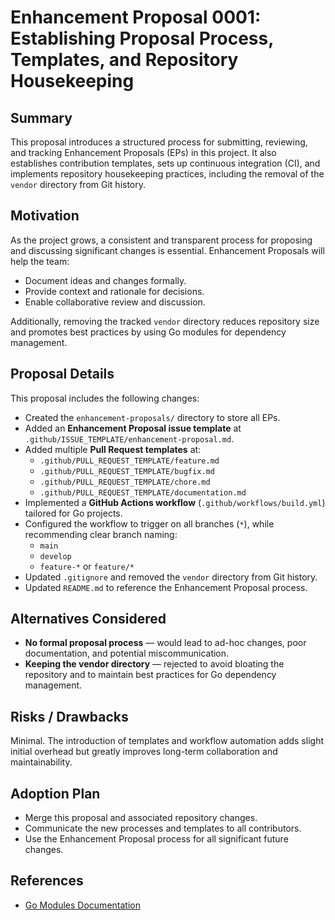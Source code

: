 # Enhancement Proposal 0001: Establishing Proposal Process, Templates, and Repository Housekeeping

## Summary

This proposal introduces a structured process for submitting, reviewing, and tracking Enhancement Proposals (EPs) in this project. It also establishes contribution templates, sets up continuous integration (CI), and implements repository housekeeping practices, including the removal of the `vendor` directory from Git history.

## Motivation

As the project grows, a consistent and transparent process for proposing and discussing significant changes is essential. Enhancement Proposals will help the team:

- Document ideas and changes formally.
- Provide context and rationale for decisions.
- Enable collaborative review and discussion.

Additionally, removing the tracked `vendor` directory reduces repository size and promotes best practices by using Go modules for dependency management.

## Proposal Details

This proposal includes the following changes:

- Created the `enhancement-proposals/` directory to store all EPs.
- Added an **Enhancement Proposal issue template** at `.github/ISSUE_TEMPLATE/enhancement-proposal.md`.
- Added multiple **Pull Request templates** at:
    - `.github/PULL_REQUEST_TEMPLATE/feature.md`
    - `.github/PULL_REQUEST_TEMPLATE/bugfix.md`
    - `.github/PULL_REQUEST_TEMPLATE/chore.md`
    - `.github/PULL_REQUEST_TEMPLATE/documentation.md`
- Implemented a **GitHub Actions workflow** (`.github/workflows/build.yml`) tailored for Go projects.
- Configured the workflow to trigger on all branches (`*`), while recommending clear branch naming:
    - `main`
    - `develop`
    - `feature-*` or `feature/*`
- Updated `.gitignore` and removed the `vendor` directory from Git history.
- Updated `README.md` to reference the Enhancement Proposal process.

## Alternatives Considered

- **No formal proposal process** — would lead to ad-hoc changes, poor documentation, and potential miscommunication.
- **Keeping the vendor directory** — rejected to avoid bloating the repository and to maintain best practices for Go dependency management.

## Risks / Drawbacks

Minimal. The introduction of templates and workflow automation adds slight initial overhead but greatly improves long-term collaboration and maintainability.

## Adoption Plan

- Merge this proposal and associated repository changes.
- Communicate the new processes and templates to all contributors.
- Use the Enhancement Proposal process for all significant future changes.

## References

- [Go Modules Documentation](https://golang.org/ref/mod)